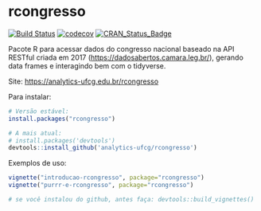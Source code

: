 # rcongresso

[![Build Status](https://travis-ci.org/analytics-ufcg/rcongresso.svg?branch=master)](https://travis-ci.org/analytics-ufcg/rcongresso)
[![codecov](https://codecov.io/gh/analytics-ufcg/rcongresso/branch/master/graph/badge.svg)](https://codecov.io/gh/analytics-ufcg/rcongresso)
[![CRAN\_Status\_Badge](http://www.r-pkg.org/badges/version/rcongresso)](http://cran.r-project.org/package=rcongresso)

Pacote R para acessar dados do congresso nacional baseado na API RESTful criada em 2017 (https://dadosabertos.camara.leg.br/), gerando data frames e interagindo bem com o tidyverse.

Site: https://analytics-ufcg.edu.br/rcongresso 

Para instalar:

```R
# Versão estável: 
install.packages("rcongresso")

# A mais atual: 
# install.packages('devtools')
devtools::install_github('analytics-ufcg/rcongresso')
```

Exemplos de uso:

```R
vignette("introducao-rcongresso", package="rcongresso")
vignette("purrr-e-rcongresso", package="rcongresso")

# se você instalou do github, antes faça: devtools::build_vignettes()
```
